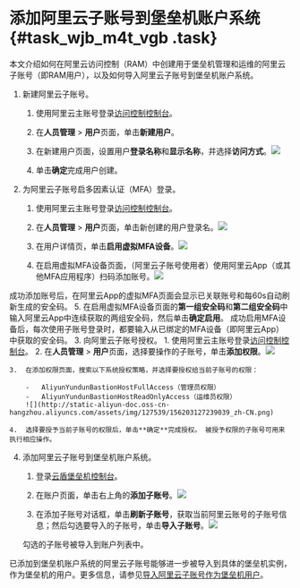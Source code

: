 # 添加阿里云子账号到堡垒机账户系统 {#task_wjb_m4t_vgb .task}

本文介绍如何在阿里云访问控制（RAM）中创建用于堡垒机管理和运维的阿里云子账号（即RAM用户），以及如何导入阿里云子账号到堡垒机账户系统。

1.  新建阿里云子账号。 
    1.  使用阿里云主账号登录[访问控制控制台](https://ram.console.aliyun.com)。
    2.  在**人员管理** \> **用户**页面，单击**新建用户**。
    3.  在新建用户页面，设置用户**登录名称**和**显示名称**，并选择**访问方式**。![](http://static-aliyun-doc.oss-cn-hangzhou.aliyuncs.com/assets/img/127539/156203127139032_zh-CN.png)


    4.  单击**确定**完成用户创建。
2.  为阿里云子账号启多因素认证（MFA）登录。 
    1.  使用阿里云主账号登录[访问控制控制台](https://ram.console.aliyun.com)。
    2.  在**人员管理** \> **用户**页面，单击新创建的用户登录名。![](http://static-aliyun-doc.oss-cn-hangzhou.aliyuncs.com/assets/img/127539/156203127139033_zh-CN.png)


    3.  在用户详情页，单击**启用虚拟MFA设备**。![](http://static-aliyun-doc.oss-cn-hangzhou.aliyuncs.com/assets/img/127539/156203127139035_zh-CN.png)


    4.  在启用虚拟MFA设备页面，（阿里云子账号使用者）使用阿里云App（或其他MFA应用程序）扫码添加账号。![](http://static-aliyun-doc.oss-cn-hangzhou.aliyuncs.com/assets/img/127539/156203127139037_zh-CN.png)

 成功添加账号后，在阿里云App的虚拟MFA页面会显示已关联账号和每60s自动刷新生成的安全码。
    5.  在启用虚拟MFA设备页面的**第一组安全码**和**第二组安全码**中输入阿里云App中连续获取的两组安全码，然后单击**确定启用**。 成功启用MFA设备后，每次使用子账号登录时，都要输入从已绑定的MFA设备（即阿里云App）中获取的安全码。
3.  向阿里云子账号授权。 
    1.  使用阿里云主账号登录[访问控制控制台](https://ram.console.aliyun.com)。
    2.  在**人员管理** \> **用户**页面，选择要操作的子账号，单击**添加权限**。![](http://static-aliyun-doc.oss-cn-hangzhou.aliyuncs.com/assets/img/127539/156203127239038_zh-CN.png)


    3.  在添加权限页面，搜索以下系统授权策略，并选择要授权给当前子账号的权限： 

        -   AliyunYundunBastionHostFullAccess（管理员权限）
        -   AliyunYundunBastionHostReadOnlyAccess（运维员权限）
        ![](http://static-aliyun-doc.oss-cn-hangzhou.aliyuncs.com/assets/img/127539/156203127239039_zh-CN.png)

    4.  选择要授予当前子账号的权限后，单击**确定**完成授权。 被授予权限的子账号可用来执行相应操作。
4.  添加阿里云子账号到堡垒机账户系统。 

    1.  登录[云盾堡垒机控制台](https://yundunnext.console.aliyun.com/?p=bastion)。
    2.  在账户页面，单击右上角的**添加子账号**。![](http://static-aliyun-doc.oss-cn-hangzhou.aliyuncs.com/assets/img/127539/156203127239040_zh-CN.png)


    3.  在添加子账号对话框，单击**刷新子账号**，获取当前阿里云账号的子账号信息；然后勾选要导入的子账号，单击**导入子账号**。![](http://static-aliyun-doc.oss-cn-hangzhou.aliyuncs.com/assets/img/127539/156203127239041_zh-CN.png)


    勾选的子账号被导入到账户列表中。


已添加到堡垒机账户系统的阿里云子账号能够进一步被导入到具体的堡垒机实例，作为堡垒机的用户。更多信息，请参见[导入阿里云子账号作为堡垒机用户](../../../../cn.zh-CN/快速入门/V3版本/步骤2：导入阿里云子账号.md#)。

